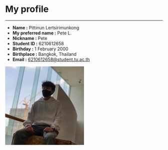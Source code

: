 # My profile
---
- **Name :** Pittinun Lertsirimunkong
- **My preferred name :** Pete L.
- **Nickname :** Pete
- **Student ID :** 6210612658
- **Birthday :** 1 February 2000
- **Birthplace :** Bangkok, Thailand
- **Email :** 6210612658@student.tu.ac.th

<img src="./profile_image.jpg" width=50%>